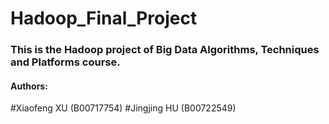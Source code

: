 # Hadoop_Final_Project

### This is the Hadoop project of Big Data Algorithms, Techniques and Platforms course.

#### Authors:
#Xiaofeng XU (B00717754)
#Jingjing HU (B00722549)
